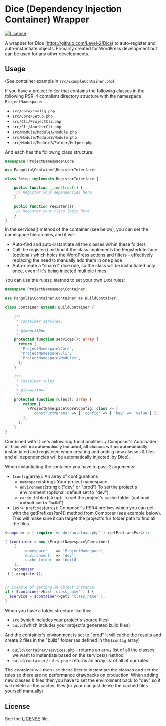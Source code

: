 # Dice (Dependency Injection Container) Wrapper

[![License](http://poser.pugx.org/pangolia/container/license)](https://packagist.org/packages/pangolia/container)

A wrapper for Dice (https://github.com/Level-2/Dice) to auto-register and auto-instantiate objects. Primarily created for WordPress development but can be used for any other developments.

## Usage
(See container example in ``src/ExampleContainer.php``)

If you have a project folder that contains the following classes in the following PSR-4 compliant directory structure  with the namespace ``ProjectNamespace``:
- ``src/Core/Config.php``
- ``src/Core/Setup.php``
- ``src/Cli/ProjectCli.php``
- ``src/Cli/AnotherCli.php``
- ``src/Module/ModuleA/Module.php``
- ``src/Module/ModuleB/Module.php ``
- ``src/Module/ModuleB/Folder/Helper.php``

And each has the following class structure:

````php
namespace ProjectNamespace\Core;

use Pangolia\Container\RegisterInterface;

class Setup implements RegisterInterface {

    public function __construct() {
     // Register your dependencies here
    }
    
    public function register(){
     // Register your class logic here
    }
}
````

In the services() method of the container (see below), you can set the namespace hierarchies, and it will: 
- Auto-find and auto-instantiate all the classes within these folders
- Call the register() method if the class implements the RegisterInterface (optional) which holds the WordPress actions and filters - effectively replacing the need to manually add them in one place
- Auto-create a "shared" dice rule, so the class will be instantiated only once, even if it's being injected multiple times. 

You can use the rules() method to set your own Dice rules:

````php
namespace ProjectNamespace\Container;

use Pangolia\Container\Container as BuildContainer;

class Container extends BuildContainer {
    
    /**
     * Container services.
     *
     * @inheritDoc
     */
    protected function services(): array {
      return [
       'ProjectNamespace\Core',
       'ProjectNamespace\Cli',
       'ProjectNamespace\Modules',
      ];
    }
    
    /**
     * Container rules.
     *
     * @inheritDoc
     */
    protected function rules(): array {
        return [
          \ProjectNamespace\Core\Config::class => [
            'constructParams' => [ 'config' => [ 'key' => 'value'] ],
        ],
      ];
    }
}
````
Combined with Dice's autowiring functionalities + Composer's Autoloader; all files will be automatically included, all classes will be automatically instantiated and registered when creating and adding new classes & files and all dependencies will be automatically injected (by Dice).

When instantiating the container you have to pass 2 arguments:
- ``$config``(array): An array of configurations
  - ``namespace``(string): Your project namespace
  - ``environment``(string): ("dev" or "prod") To set the project's environment (optional: default set to "dev")
  - ``cache_folder``(string): To set the project's cache folder (optional: default set to "build")
- ``$psr4_prefixes``(array): Composer's PSR4 prefixes which you can get with the getPrefixesPsr4() method from Composer (see example below). This will make sure it can target the project's full folder path to find all the files.
````php
$composer = ( require 'vendor/autoload.php' )->getPrefixesPsr4();

( $container = new \ProjectNamespace\Container( 
    [
        'namespace'    => 'ProjectNamespace',
        'environment'  => 'dev',
        'cache_folder' => 'build'
    ],
    $composer
 ) )->register();


// Example of getting an object instance
if ( $container->has( 'class_name' ) ) {
  $service = $container->get( 'class_name' );
}
````

When you have a folder structure like this:
- ``src`` (which includes your project's source files)
- ``build``(which includes your project's generated build files)

And the container's environment is set to "prod" it will cache the results and create 2 files in the "build" folder (as defined in the ``$config`` array)
- ``build/container/services.php`` - returns an array list of all the classes we want to instantiate based on the services() method
- ``build/container/rules.php`` - returns an array list of all of our rules

The container will then use these lists to instantiate the classes and set the rules so there are no performance drawbacks on production. When adding new classes & files then you have to set the environment back to "dev" so it will delete all the cached files (or your can just delete the cached files yourself manually)

## License
See the [LICENSE](https://github.com/pattisahusiwa/dice-wrapper/blob/master/LICENSE) file.